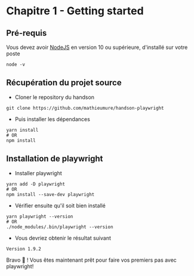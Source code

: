 # Chapitre 1 - Getting started

## Pré-requis

Vous devez avoir [NodeJS](https://nodejs.org/en/) en version 10 ou supérieure, d'installé sur votre poste

```shell
node -v
```

## Récupération du projet source

- Cloner le repository du handson 

```shell
git clone https://github.com/mathieumure/handson-playwright
```

- Puis installer les dépendances

```shell
yarn install
# OR
npm install
```

## Installation de playwright

- Installer playwright

```shell
yarn add -D playwright
# OR
npm install --save-dev playwright
```

- Vérifier ensuite qu'il soit bien installé
```shell
yarn playwright --version
# OR
./node_modules/.bin/playwright --version
```

- Vous devriez obtenir le résultat suivant
```shell
Version 1.9.2
```

Bravo 💪 ! Vous êtes maintenant prêt pour faire vos premiers pas avec playwright!

